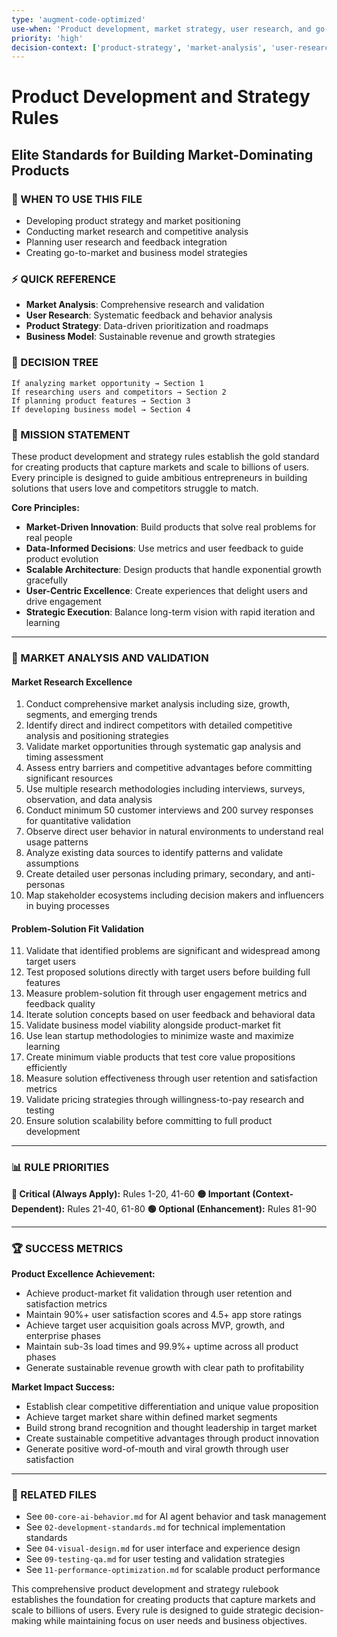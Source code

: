 ```yaml
---
type: 'augment-code-optimized'
use-when: 'Product development, market strategy, user research, and go-to-market planning'
priority: 'high'
decision-context: ['product-strategy', 'market-analysis', 'user-research', 'business-model']
---
```


# Product Development and Strategy Rules

## Elite Standards for Building Market-Dominating Products

### 🎯 WHEN TO USE THIS FILE

- Developing product strategy and market positioning
- Conducting market research and competitive analysis
- Planning user research and feedback integration
- Creating go-to-market and business model strategies

### ⚡ QUICK REFERENCE

- **Market Analysis**: Comprehensive research and validation
- **User Research**: Systematic feedback and behavior analysis
- **Product Strategy**: Data-driven prioritization and roadmaps
- **Business Model**: Sustainable revenue and growth strategies

### 🔀 DECISION TREE

```
If analyzing market opportunity → Section 1
If researching users and competitors → Section 2
If planning product features → Section 3
If developing business model → Section 4
```

### 🎯 MISSION STATEMENT

These product development and strategy rules establish the gold standard for creating products that capture markets and scale to billions of users. Every principle is designed to guide ambitious entrepreneurs in building solutions that users love and competitors struggle to match.

**Core Principles:**

- **Market-Driven Innovation**: Build products that solve real problems for real people
- **Data-Informed Decisions**: Use metrics and user feedback to guide product evolution
- **Scalable Architecture**: Design products that handle exponential growth gracefully
- **User-Centric Excellence**: Create experiences that delight users and drive engagement
- **Strategic Execution**: Balance long-term vision with rapid iteration and learning

---

### 🎯 MARKET ANALYSIS AND VALIDATION

#### **Market Research Excellence**

1. Conduct comprehensive market analysis including size, growth, segments, and emerging trends
2. Identify direct and indirect competitors with detailed competitive analysis and positioning strategies
3. Validate market opportunities through systematic gap analysis and timing assessment
4. Assess entry barriers and competitive advantages before committing significant resources
5. Use multiple research methodologies including interviews, surveys, observation, and data analysis
6. Conduct minimum 50 customer interviews and 200 survey responses for quantitative validation
7. Observe direct user behavior in natural environments to understand real usage patterns
8. Analyze existing data sources to identify patterns and validate assumptions
9. Create detailed user personas including primary, secondary, and anti-personas
10. Map stakeholder ecosystems including decision makers and influencers in buying processes

#### **Problem-Solution Fit Validation**

11. Validate that identified problems are significant and widespread among target users
12. Test proposed solutions directly with target users before building full features
13. Measure problem-solution fit through user engagement metrics and feedback quality
14. Iterate solution concepts based on user feedback and behavioral data
15. Validate business model viability alongside product-market fit
16. Use lean startup methodologies to minimize waste and maximize learning
17. Create minimum viable products that test core value propositions efficiently
18. Measure solution effectiveness through user retention and satisfaction metrics
19. Validate pricing strategies through willingness-to-pay research and testing
20. Ensure solution scalability before committing to full product development

---

### 📊 RULE PRIORITIES

**🔴 Critical (Always Apply):** Rules 1-20, 41-60
**🟡 Important (Context-Dependent):** Rules 21-40, 61-80
**🟢 Optional (Enhancement):** Rules 81-90

---

### 🏆 SUCCESS METRICS

**Product Excellence Achievement:**

- Achieve product-market fit validation through user retention and satisfaction metrics
- Maintain 90%+ user satisfaction scores and 4.5+ app store ratings
- Achieve target user acquisition goals across MVP, growth, and enterprise phases
- Maintain sub-3s load times and 99.9%+ uptime across all product phases
- Generate sustainable revenue growth with clear path to profitability

**Market Impact Success:**

- Establish clear competitive differentiation and unique value proposition
- Achieve target market share within defined market segments
- Build strong brand recognition and thought leadership in target market
- Create sustainable competitive advantages through product innovation
- Generate positive word-of-mouth and viral growth through user satisfaction

---

### 🔗 RELATED FILES

- See `00-core-ai-behavior.md` for AI agent behavior and task management
- See `02-development-standards.md` for technical implementation standards
- See `04-visual-design.md` for user interface and experience design
- See `09-testing-qa.md` for user testing and validation strategies
- See `11-performance-optimization.md` for scalable product performance

This comprehensive product development and strategy rulebook establishes the foundation for creating products that capture markets and scale to billions of users. Every rule is designed to guide strategic decision-making while maintaining focus on user needs and business objectives.
